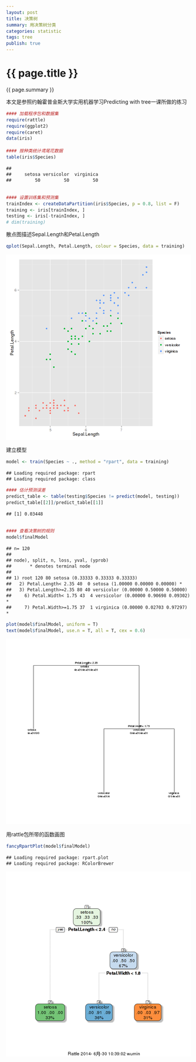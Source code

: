 ```yaml
---
layout: post
title: 决策树
summary: 用决策树分类
categories: statistic
tags: tree
publish: true
---
```

# {{ page.title }} #
{{ page.summary }} 

本文是参照约翰霍普金斯大学实用机器学习Predicting with tree一课所做的练习

```r
#### 加载程序包和数据集
require(rattle)
require(ggplot2)
require(caret)
data(iris)

#### 按种类统计鸢尾花数据
table(iris$Species)
```

```
## 
##     setosa versicolor  virginica 
##         50         50         50
```

```r

#### 设置训练集和预测集
trainIndex <- createDataPartition(iris$Species, p = 0.8, list = F)
training <- iris[trainIndex, ]
testing <- iris[-trainIndex, ]
# dim(training)
```


散点图描述Sepal.Length和Petal.Length

```r
qplot(Sepal.Length, Petal.Length, colour = Species, data = training)
```

![plot of chunk unnamed-chunk-2](images/tree-2.png) 

建立模型

```r
model <- train(Species ~ ., method = "rpart", data = training)
```

```
## Loading required package: rpart
## Loading required package: class
```

```r
#### 估计预测误差
predict_table <- table(testing$Species != predict(model, testing))
predict_table[[2]]/predict_table[[1]]
```

```
## [1] 0.03448
```

```r

#### 查看决策树的规则
model$finalModel
```

```
## n= 120 
## 
## node), split, n, loss, yval, (yprob)
##       * denotes terminal node
## 
## 1) root 120 80 setosa (0.33333 0.33333 0.33333)  
##   2) Petal.Length< 2.35 40  0 setosa (1.00000 0.00000 0.00000) *
##   3) Petal.Length>=2.35 80 40 versicolor (0.00000 0.50000 0.50000)  
##     6) Petal.Width< 1.75 43  4 versicolor (0.00000 0.90698 0.09302) *
##     7) Petal.Width>=1.75 37  1 virginica (0.00000 0.02703 0.97297) *
```

```r
plot(model$finalModel, uniform = T)
text(model$finalModel, use.n = T, all = T, cex = 0.6)
```

![plot of chunk unnamed-chunk-3](images/tree-3.png) 

用rattle包所带的函数画图

```r
fancyRpartPlot(model$finalModel)
```

```
## Loading required package: rpart.plot
## Loading required package: RColorBrewer
```

![plot of chunk unnamed-chunk-4](images/tree-4.png) 



